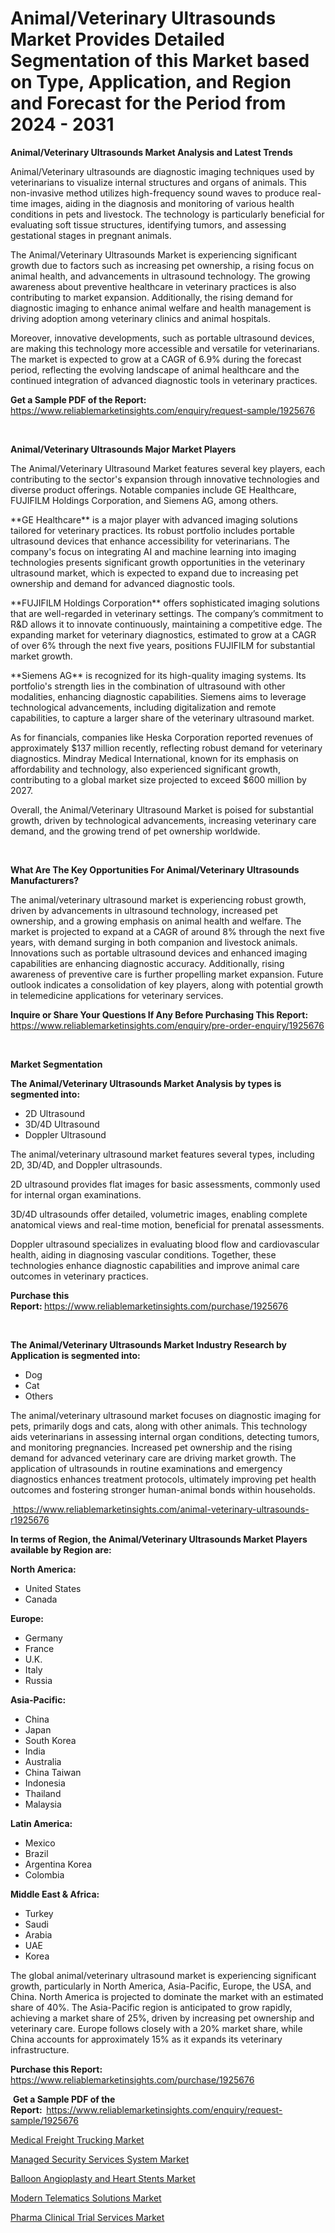 <p><h1>Animal/Veterinary Ultrasounds Market Provides Detailed Segmentation of this Market based on Type, Application, and Region and Forecast for the Period from 2024 - 2031</h1></p><p><strong>Animal/Veterinary Ultrasounds Market Analysis and Latest Trends</strong></p>
<p><p>Animal/Veterinary ultrasounds are diagnostic imaging techniques used by veterinarians to visualize internal structures and organs of animals. This non-invasive method utilizes high-frequency sound waves to produce real-time images, aiding in the diagnosis and monitoring of various health conditions in pets and livestock. The technology is particularly beneficial for evaluating soft tissue structures, identifying tumors, and assessing gestational stages in pregnant animals.</p><p>The Animal/Veterinary Ultrasounds Market is experiencing significant growth due to factors such as increasing pet ownership, a rising focus on animal health, and advancements in ultrasound technology. The growing awareness about preventive healthcare in veterinary practices is also contributing to market expansion. Additionally, the rising demand for diagnostic imaging to enhance animal welfare and health management is driving adoption among veterinary clinics and animal hospitals.</p><p>Moreover, innovative developments, such as portable ultrasound devices, are making this technology more accessible and versatile for veterinarians. The market is expected to grow at a CAGR of 6.9% during the forecast period, reflecting the evolving landscape of animal healthcare and the continued integration of advanced diagnostic tools in veterinary practices.</p></p>
<p><strong>Get a Sample PDF of the Report:&nbsp;</strong> <a href="https://www.reliablemarketinsights.com/enquiry/request-sample/1925676?utm_campaign=1400&utm_medium=2&utm_source=Github&utm_content=ia&utm_term=24102024&utm_id=animalveterinary-ultrasounds">https://www.reliablemarketinsights.com/enquiry/request-sample/1925676</a></p>
<p>&nbsp;</p>
<p><strong>Animal/Veterinary Ultrasounds Major Market Players</strong></p>
<p><p>The Animal/Veterinary Ultrasound Market features several key players, each contributing to the sector's expansion through innovative technologies and diverse product offerings. Notable companies include GE Healthcare, FUJIFILM Holdings Corporation, and Siemens AG, among others.</p><p>**GE Healthcare** is a major player with advanced imaging solutions tailored for veterinary practices. Its robust portfolio includes portable ultrasound devices that enhance accessibility for veterinarians. The company's focus on integrating AI and machine learning into imaging technologies presents significant growth opportunities in the veterinary ultrasound market, which is expected to expand due to increasing pet ownership and demand for advanced diagnostic tools.</p><p>**FUJIFILM Holdings Corporation** offers sophisticated imaging solutions that are well-regarded in veterinary settings. The company’s commitment to R&D allows it to innovate continuously, maintaining a competitive edge. The expanding market for veterinary diagnostics, estimated to grow at a CAGR of over 6% through the next five years, positions FUJIFILM for substantial market growth.</p><p>**Siemens AG** is recognized for its high-quality imaging systems. Its portfolio's strength lies in the combination of ultrasound with other modalities, enhancing diagnostic capabilities. Siemens aims to leverage technological advancements, including digitalization and remote capabilities, to capture a larger share of the veterinary ultrasound market.</p><p>As for financials, companies like Heska Corporation reported revenues of approximately $137 million recently, reflecting robust demand for veterinary diagnostics. Mindray Medical International, known for its emphasis on affordability and technology, also experienced significant growth, contributing to a global market size projected to exceed $600 million by 2027.</p><p>Overall, the Animal/Veterinary Ultrasound Market is poised for substantial growth, driven by technological advancements, increasing veterinary care demand, and the growing trend of pet ownership worldwide.</p></p>
<p>&nbsp;</p>
<p><strong>What Are The Key Opportunities For Animal/Veterinary Ultrasounds Manufacturers?</strong></p>
<p><p>The animal/veterinary ultrasound market is experiencing robust growth, driven by advancements in ultrasound technology, increased pet ownership, and a growing emphasis on animal health and welfare. The market is projected to expand at a CAGR of around 8% through the next five years, with demand surging in both companion and livestock animals. Innovations such as portable ultrasound devices and enhanced imaging capabilities are enhancing diagnostic accuracy. Additionally, rising awareness of preventive care is further propelling market expansion. Future outlook indicates a consolidation of key players, along with potential growth in telemedicine applications for veterinary services.</p></p>
<p><strong>Inquire or Share Your Questions If Any Before Purchasing This Report:</strong> <a href="https://www.reliablemarketinsights.com/enquiry/pre-order-enquiry/1925676?utm_campaign=1400&utm_medium=2&utm_source=Github&utm_content=ia&utm_term=24102024&utm_id=animalveterinary-ultrasounds">https://www.reliablemarketinsights.com/enquiry/pre-order-enquiry/1925676</a></p>
<p>&nbsp;</p>
<p><strong>Market Segmentation</strong></p>
<p><strong>The Animal/Veterinary Ultrasounds Market Analysis by types is segmented into:</strong></p>
<p><ul><li>2D Ultrasound</li><li>3D/4D Ultrasound</li><li>Doppler Ultrasound</li></ul></p>
<p><p>The animal/veterinary ultrasound market features several types, including 2D, 3D/4D, and Doppler ultrasounds. </p><p>2D ultrasound provides flat images for basic assessments, commonly used for internal organ examinations. </p><p>3D/4D ultrasounds offer detailed, volumetric images, enabling complete anatomical views and real-time motion, beneficial for prenatal assessments. </p><p>Doppler ultrasound specializes in evaluating blood flow and cardiovascular health, aiding in diagnosing vascular conditions. Together, these technologies enhance diagnostic capabilities and improve animal care outcomes in veterinary practices.</p></p>
<p><strong>Purchase this Report:&nbsp;</strong><a href="https://www.reliablemarketinsights.com/purchase/1925676?utm_campaign=1400&utm_medium=2&utm_source=Github&utm_content=ia&utm_term=24102024&utm_id=animalveterinary-ultrasounds">https://www.reliablemarketinsights.com/purchase/1925676</a></p>
<p>&nbsp;</p>
<p><strong>The Animal/Veterinary Ultrasounds Market Industry Research by Application is segmented into:</strong></p>
<p><ul><li>Dog</li><li>Cat</li><li>Others</li></ul></p>
<p><p>The animal/veterinary ultrasound market focuses on diagnostic imaging for pets, primarily dogs and cats, along with other animals. This technology aids veterinarians in assessing internal organ conditions, detecting tumors, and monitoring pregnancies. Increased pet ownership and the rising demand for advanced veterinary care are driving market growth. The application of ultrasounds in routine examinations and emergency diagnostics enhances treatment protocols, ultimately improving pet health outcomes and fostering stronger human-animal bonds within households.</p></p>
<p><a href="https://www.reliablemarketinsights.com/animal-veterinary-ultrasounds-r1925676?utm_campaign=1400&utm_medium=2&utm_source=Github&utm_content=ia&utm_term=24102024&utm_id=animalveterinary-ultrasounds">&nbsp;https://www.reliablemarketinsights.com/animal-veterinary-ultrasounds-r1925676</a></p>
<p><strong>In terms of Region, the Animal/Veterinary Ultrasounds Market Players available by Region are:</strong></p>
<p>
    <p> <strong> North America: </strong>
        <ul>
            <li>United States</li>
            <li>Canada</li>
        </ul>
        </p> 
    <p> <strong> Europe: </strong>
        <ul>
            <li>Germany</li>
            <li>France</li>
            <li>U.K.</li>
            <li>Italy</li>
            <li>Russia</li>
        </ul>
        </p> 
    <p> <strong> Asia-Pacific: </strong>
        <ul>
            <li>China</li>
            <li>Japan</li>
            <li>South Korea</li>
            <li>India</li>
            <li>Australia</li>
            <li>China Taiwan</li>
            <li>Indonesia</li>
            <li>Thailand</li>
            <li>Malaysia</li>
        </ul>
        </p> 
    <p> <strong> Latin America: </strong>
        <ul>
            <li>Mexico</li>
            <li>Brazil</li>
            <li>Argentina Korea</li>
            <li>Colombia</li>
        </ul>
        </p> 
    <p> <strong> Middle East & Africa: </strong>
        <ul>
            <li>Turkey</li>
            <li>Saudi</li>
            <li>Arabia</li>
            <li>UAE</li>
            <li>Korea</li>
        </ul>
    </p>
    </p>
<p><p>The global animal/veterinary ultrasound market is experiencing significant growth, particularly in North America, Asia-Pacific, Europe, the USA, and China. North America is projected to dominate the market with an estimated share of 40%. The Asia-Pacific region is anticipated to grow rapidly, achieving a market share of 25%, driven by increasing pet ownership and veterinary care. Europe follows closely with a 20% market share, while China accounts for approximately 15% as it expands its veterinary infrastructure.</p></p>
<p><strong>Purchase this Report: </strong><a href="https://www.reliablemarketinsights.com/purchase/1925676?utm_campaign=1400&utm_medium=2&utm_source=Github&utm_content=ia&utm_term=24102024&utm_id=animalveterinary-ultrasounds">https://www.reliablemarketinsights.com/purchase/1925676</a></p>
<p>&nbsp;<strong>Get a Sample PDF of the Report:&nbsp;&nbsp;</strong><a href="https://www.reliablemarketinsights.com/enquiry/request-sample/1925676?utm_campaign=1400&utm_medium=2&utm_source=Github&utm_content=ia&utm_term=24102024&utm_id=animalveterinary-ultrasounds">https://www.reliablemarketinsights.com/enquiry/request-sample/1925676</a></p>
<p><strong></strong></p>
<p><p><a href="https://www.linkedin.com/pulse/medical-freight-trucking-market-forecasts-trends-impact-fvndc?utm_campaign=1400&utm_medium=2&utm_source=Github&utm_content=ia&utm_term=24102024&utm_id=animalveterinary-ultrasounds">Medical Freight Trucking Market</a></p><p><a href="https://www.linkedin.com/pulse/managed-security-services-system-market-segmentation-in-depth-qyubc?utm_campaign=1400&utm_medium=2&utm_source=Github&utm_content=ia&utm_term=24102024&utm_id=animalveterinary-ultrasounds">Managed Security Services System Market</a></p><p><a href="https://www.linkedin.com/pulse/balloon-angioplasty-heart-stents-market-size-growth-trends-yvsdc?utm_campaign=1400&utm_medium=2&utm_source=Github&utm_content=ia&utm_term=24102024&utm_id=animalveterinary-ultrasounds">Balloon Angioplasty and Heart Stents Market</a></p><p><a href="https://www.linkedin.com/pulse/modern-telematics-solutions-industry-forecast-market-shifts-tugzc?utm_campaign=1400&utm_medium=2&utm_source=Github&utm_content=ia&utm_term=24102024&utm_id=animalveterinary-ultrasounds">Modern Telematics Solutions Market</a></p><p><a href="https://www.linkedin.com/pulse/global-pharma-clinical-trial-services-market-pulse-trends-6uxvc?utm_campaign=1400&utm_medium=2&utm_source=Github&utm_content=ia&utm_term=24102024&utm_id=animalveterinary-ultrasounds">Pharma Clinical Trial Services Market</a></p></p>
